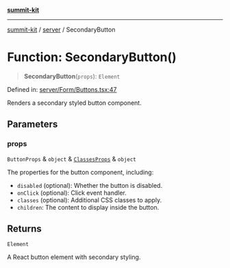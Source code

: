 [**summit-kit**](../../README.md)

***

[summit-kit](../../modules.md) / [server](../README.md) / SecondaryButton

# Function: SecondaryButton()

> **SecondaryButton**(`props`): `Element`

Defined in: [server/Form/Buttons.tsx:47](https://github.com/andrewgremlich/summit-kit/blob/adffe9c503dd434886950f3b1241a09968b48b42/src/react/server/Form/Buttons.tsx#L47)

Renders a secondary styled button component.

## Parameters

### props

`ButtonProps` & `object` & [`ClassesProps`](../type-aliases/ClassesProps.md) & `object`

The properties for the button component, including:
  - `disabled` (optional): Whether the button is disabled.
  - `onClick` (optional): Click event handler.
  - `classes` (optional): Additional CSS classes to apply.
  - `children`: The content to display inside the button.

## Returns

`Element`

A React button element with secondary styling.
